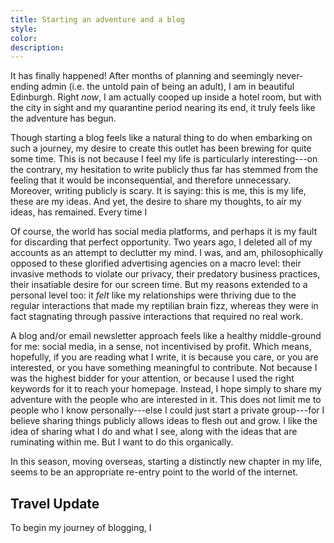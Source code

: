 ```yaml
---
title: Starting an adventure and a blog
style: 
color:
description:
---
```


It has finally happened! After months of planning and seemingly never-ending admin (i.e. the untold pain of being an adult), I am in beautiful Edinburgh. Right *now*, I am actually cooped up inside a hotel room, but with the city in sight and my quarantine period nearing its end, it truly feels like the adventure has begun.

Though starting a blog feels like a natural thing to do when embarking on such a journey, my desire to create this outlet has been brewing for quite some time. This is not because I feel my life is particularly interesting---on the contrary, my hesitation to write publicly thus far has stemmed from the feeling that it would be inconsequential, and therefore unnecessary. Moreover, writing publicly is scary. It is saying: this is me, this is my life, these are my ideas. And yet, the desire to share my thoughts, to air my ideas, has remained. Every time I 

Of course, the world has social media platforms, and perhaps it is my fault for discarding that perfect opportunity. Two years ago, I deleted all of my accounts as an attempt to declutter my mind. I was, and am, philosophically opposed to these glorified advertising agencies on a macro level: their invasive methods to violate our privacy, their predatory business practices, their insatiable desire for our screen time. But my reasons extended to a personal level too: it *felt* like my relationships were thriving due to the regular interactions that made my reptilian brain fizz, whereas they were in fact stagnating through passive interactions that required no real work.

A blog and/or email newsletter approach feels like a healthy middle-ground for me: social media, in a sense, not incentivised by profit. Which means, hopefully, if you are reading what I write, it is because you care, or you are interested, or you have something meaningful to contribute. Not because I was the highest bidder for your attention, or because I used the right keywords for it to reach your homepage. Instead, I hope simply to share my adventure with the people who are interested in it. This does not limit me to people who I know personally---else I could just start a private group---for I believe sharing things publicly allows ideas to flesh out and grow. I like the idea of sharing what I do and what I see, along with the ideas that are ruminating within me. But I want to do this organically.

In this season, moving overseas, starting a distinctly new chapter in my life, seems to be an appropriate re-entry point to the world of the internet.

## Travel Update

To begin my journey of blogging, I
